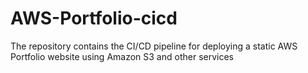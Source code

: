 # AWS-Portfolio-cicd
The repository contains the CI/CD pipeline for deploying a static AWS Portfolio website using Amazon S3 and other services
